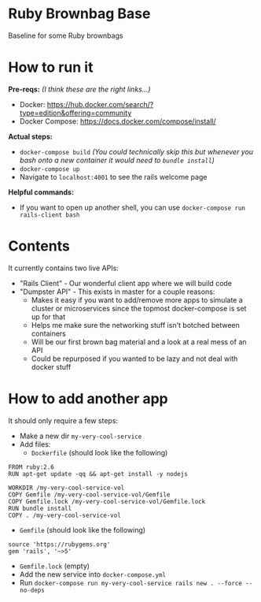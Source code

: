# Ruby Brownbag Base

Baseline for some Ruby brownbags

# How to run it

**Pre-reqs:** 
_(I think these are the right links...)_
- Docker: https://hub.docker.com/search/?type=edition&offering=community
- Docker Compose: https://docs.docker.com/compose/install/

**Actual steps:**
- `docker-compose build` _(You could technically skip this but whenever you bash onto a new container it would need to `bundle install`)_
- `docker-compose up`
- Navigate to `localhost:4001` to see the rails welcome page

**Helpful commands:**
- If you want to open up another shell, you can use `docker-compose run rails-client bash`

# Contents

It currently contains two live APIs:
- "Rails Client" - Our wonderful client app where we will build code
- "Dumpster API" - This exists in master for a couple reasons:
  - Makes it easy if you want to add/remove more apps to simulate a cluster or microservices since the topmost docker-compose is set up for that
  - Helps me make sure the networking stuff isn't botched between containers
  - Will be our first brown bag material and a look at a real mess of an API
  - Could be repurposed if you wanted to be lazy and not deal with docker stuff
  
# How to add another app

It should only require a few steps:

- Make a new dir `my-very-cool-service`
- Add files:
  - `Dockerfile` (should look like the following)
```
FROM ruby:2.6
RUN apt-get update -qq && apt-get install -y nodejs

WORKDIR /my-very-cool-service-vol
COPY Gemfile /my-very-cool-service-vol/Gemfile
COPY Gemfile.lock /my-very-cool-service-vol/Gemfile.lock
RUN bundle install
COPY . /my-very-cool-service-vol
```
  - `Gemfile` (should look like the following)
```
source 'https://rubygems.org'
gem 'rails', '~>5'
```
  - `Gemfile.lock` (empty)
- Add the new service into `docker-compose.yml`
- Run `docker-compose run my-very-cool-service rails new . --force --no-deps`
